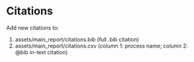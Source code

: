 # Citations
Add new citations to:
1) assets/main_report/citations.bib (full .bib citation) 
2) assets/main_report/citations.csv (column 1: process name; column 2: @bib in-text citation)